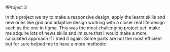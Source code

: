 #Project 3

In this project we try to make a responsive design, apply the learnt skills and new ones like grid and adaptive design working with a closer real life design such as the one in figma.
This was the most challenging project yet, make me adquire lots of news skills and im sure that i would make a more calculated approach if i tried it again. Some parts are not the most 
efficient but for sure helped me to have a more methodic 
